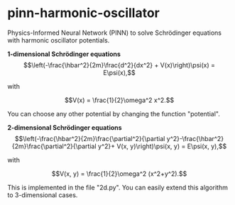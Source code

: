 # pinn-harmonic-oscillator
Physics-Informed Neural Network (PINN) to solve Schr&ouml;dinger equations with harmonic oscillator potentials.

**1-dimensional Schr&ouml;dinger equations**
$$\left(-\frac{\hbar^2}{2m}\frac{d^2}{dx^2} + V(x)\right)\psi(x) = E\psi(x),$$

with

$$V(x) = \frac{1}{2}\omega^2 x^2.$$

You can choose any other potential by changing the function "potential".




**2-dimensional Schr&ouml;dinger equations**
$$\left(-\frac{\hbar^2}{2m}\frac{\partial^2}{\partial y^2}-\frac{\hbar^2}{2m}\frac{\partial^2}{\partial y^2}+ V(x, y)\right)\psi(x, y) = E\psi(x, y),$$

with

$$V(x, y) = \frac{1}{2}\omega^2 (x^2+y^2).$$

This is implemented in the file "2d.py".
You can easily extend this algorithm to 3-dimensional cases.
